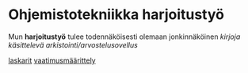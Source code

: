 # Ohjemistotekniikka harjoitustyö
Mun **harjoitustyö** tulee todennäköisesti olemaan jonkinnäköinen *kirjoja käsittelevä arkistointi/arvostelusovellus*

[laskarit](https://github.com/neakovalainen/ohjelmistotekniikka25/tree/main/laskarit)
[vaatimusmäärittely](https://github.com/neakovalainen/ohjelmistotekniikka25/tree/main/cloudleap/dokumentaatio/vaatimusmaarittely.md)
